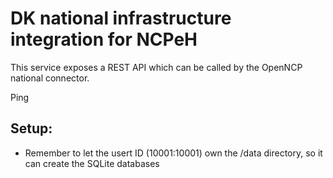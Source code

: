 # DK national infrastructure integration for NCPeH

This service exposes a REST API which can be called by the OpenNCP national connector.

Ping

## Setup:
- Remember to let the usert ID (10001:10001) own the /data directory, so it can create the SQLite databases
